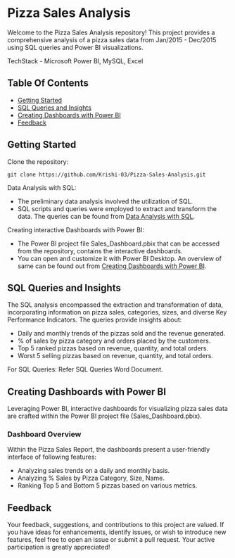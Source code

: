 
# Pizza Sales Analysis
Welcome to the Pizza Sales Analysis repository! This project provides a comprehensive analysis of a pizza sales data from Jan/2015 - Dec/2015 using SQL queries and Power BI visualizations.

TechStack - Microsoft Power BI, MySQL, Excel

## Table Of Contents
* [Getting Started](https://linktoGettingStarted)
* [SQL Queries and Insights](https://linktoDataAnalysiswithSQL)
* [Creating Dashboards with Power BI](https://linktoCreatingDashboardswithPowerBI)
* [Feedback](https://linktoFeedback)


## Getting Started
Clone the repository:

`git clone https://github.com/Krishi-03/Pizza-Sales-Analysis.git`

Data Analysis with SQL: 
* The preliminary data analysis involved the utilization of SQL. 
* SQL scripts and queries were employed to extract and transform the data. The queries can be found from [Data Analysis with SQL](https://linktoDataAnalysiswithSQL).

Creating interactive Dashboards with Power BI:
* The Power BI project file Sales_Dashboard.pbix that can be accessed from the repository, contains the interactive dashboards.
* You can open and customize it with Power BI Desktop. An overview of same can be found out from [Creating Dashboards with Power BI](https://linktoCreatingDashboardswithPowerBI).
## SQL Queries and Insights
The SQL analysis encompassed the extraction and transformation of data, incorporating information on pizza sales, categories, sizes, and diverse Key Performance Indicators. The queries provide insights about:
* Daily and monthly trends of the pizzas sold and the revenue generated.
* % of sales by pizza category and orders placed by the customers.
* Top 5 ranked pizzas based on revenue, quantity, and total orders.
* Worst 5 selling pizzas based on revenue, quantity, and total orders.

For SQL Queries: Refer SQL Queries Word Document.
## Creating Dashboards with Power BI

Leveraging Power BI, interactive dashboards for visualizing pizza sales data are crafted within the Power BI project file (Sales_Dashboard.pbix).

### Dashboard Overview
Within the Pizza Sales Report, the dashboards present a user-friendly interface of following features:
* Analyzing sales trends on a daily and monthly basis.
* Analyzing % Sales by Pizza Category, Size, Name.
* Ranking Top 5 and Bottom 5 pizzas based on various metrics.






## Feedback

Your feedback, suggestions, and contributions to this project are valued. If you have ideas for enhancements, identify issues, or wish to introduce new features, feel free to open an issue or submit a pull request. Your active participation is greatly appreciated!
